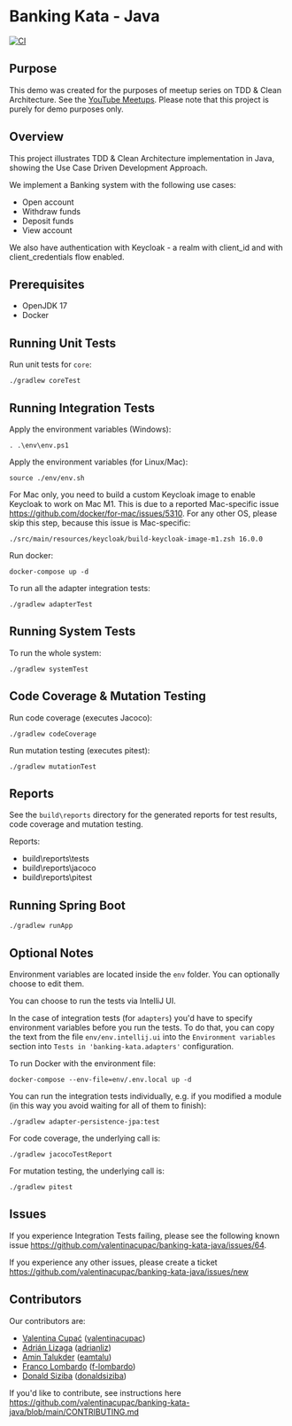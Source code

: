 # Banking Kata - Java

[![CI](https://github.com/valentinacupac/banking-kata-java/actions/workflows/ci.yaml/badge.svg)](https://github.com/valentinacupac/banking-kata-java/actions/workflows/ci.yaml)

## Purpose

This demo was created for the purposes of meetup series on TDD & Clean Architecture. See the [YouTube Meetups](https://journal.optivem.com/p/foundations-of-tdd-and-clean-architecture). Please note that this project is purely for demo purposes only.

## Overview

This project illustrates TDD & Clean Architecture implementation in Java, showing the Use Case Driven Development
Approach.

We implement a Banking system with the following use cases:

- Open account
- Withdraw funds
- Deposit funds
- View account

We also have authentication with Keycloak - a realm with client_id and with client_credentials flow enabled.

## Prerequisites

- OpenJDK 17
- Docker

## Running Unit Tests

Run unit tests for `core`:

```
./gradlew coreTest
```

## Running Integration Tests

Apply the environment variables (Windows):

```shell
. .\env\env.ps1
```

Apply the environment variables (for Linux/Mac):

```shell
source ./env/env.sh
```

For Mac only, you need to build a custom Keycloak image to enable Keycloak to work on Mac M1.
This is due to a reported Mac-specific issue https://github.com/docker/for-mac/issues/5310.
For any other OS, please skip this step, because this issue is Mac-specific:

```shell
./src/main/resources/keycloak/build-keycloak-image-m1.zsh 16.0.0
```

Run docker:

```shell
docker-compose up -d
```

To run all the adapter integration tests:

```shell
./gradlew adapterTest
```

<!--- TODO: VC: System tests -->

## Running System Tests

To run the whole system:

```shell
./gradlew systemTest
```

## Code Coverage & Mutation Testing

Run code coverage (executes Jacoco):

```shell
./gradlew codeCoverage
```

Run mutation testing (executes pitest):

```shell
./gradlew mutationTest
```

<!--- TODO: Add pitest report aggregation after issue is resolved 
See issue #80 Pitest report aggregation not working --->

## Reports

See the `build\reports` directory for the generated reports for test results, code coverage and mutation testing.

Reports:

- build\reports\tests
- build\reports\jacoco
- build\reports\pitest

## Running Spring Boot

```shell
./gradlew runApp
```

<!--- TODO: VC: Building also the entire app, maybe running with fakes? --->

## Optional Notes

Environment variables are located inside the `env` folder. You can optionally choose to edit them.

You can choose to run the tests via IntelliJ UI. 

In the case of integration tests (for `adapters`) you'd have to specify environment variables before you run the tests.
To do that, you can copy the text from the file `env/env.intellij.ui` into the `Environment variables` section into `Tests in 'banking-kata.adapters'` configuration.

To run Docker with the environment file:

```shell
docker-compose --env-file=env/.env.local up -d
```

You can run the integration tests individually, e.g. if you modified a module (in this way you avoid waiting for all of them to finish):

```shell
./gradlew adapter-persistence-jpa:test
```

For code coverage, the underlying call is:

```shell
./gradlew jacocoTestReport
```

For mutation testing, the underlying call is:

```shell
./gradlew pitest
```

## Issues

If you experience Integration Tests failing, please see the following known issue https://github.com/valentinacupac/banking-kata-java/issues/64.

If you experience any other issues, please create a ticket https://github.com/valentinacupac/banking-kata-java/issues/new

## Contributors

Our contributors are:
- [Valentina Cupać](https://www.linkedin.com/in/valentinacupac/) ([valentinacupac](https://github.com/valentinacupac))
- [Adrián Lizaga](https://www.linkedin.com/in/adrian-lizaga/) ([adrianliz](https://github.com/adrianliz))
- [Amin Talukder](https://www.linkedin.com/in/amin-talukder/) ([eamtalu](https://github.com/eamtalu))
- [Franco Lombardo](https://www.linkedin.com/in/francolombardo/) ([f-lombardo](https://github.com/f-lombardo))
- [Donald Siziba](https://www.linkedin.com/in/donald-siziba-35603322/) ([donaldsiziba](https://github.com/donaldsiziba))

If you'd like to contribute, see instructions here https://github.com/valentinacupac/banking-kata-java/blob/main/CONTRIBUTING.md

